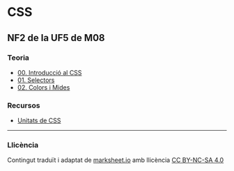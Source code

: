 # CSS

## NF2 de la UF5 de M08

### Teoria

* [00. Introducció al CSS](./teoria/00_Introduccio.md)
* [01. Selectors](./teoria/01_Selectors.md)
* [02. Colors i Mides](./teoria/02_Colors_i_Mides.md)


### Recursos

* [Unitats de CSS](https://www.w3schools.com/cssref/css_units.asp)

---

### Llicència

Contingut traduït i adaptat de [marksheet.io](https://marksheet.io/) amb llicència [CC BY-NC-SA 4.0](https://creativecommons.org/licenses/by-nc-sa/4.0/deed.ca)
